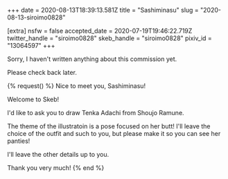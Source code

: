 +++
date = 2020-08-13T18:39:13.581Z
title = "Sashiminasu"
slug = "2020-08-13-siroimo0828"

[extra]
nsfw = false
accepted_date = 2020-07-19T19:46:22.719Z
twitter_handle = "siroimo0828"
skeb_handle = "siroimo0828"
pixiv_id = "13064597"
+++

Sorry, I haven't written anything about this commission yet.

Please check back later.

{% request() %}
Nice to meet you, Sashiminasu!

Welcome to Skeb!

I'd like to ask you to draw Tenka Adachi from Shoujo Ramune.

The theme of the illustratoin is a pose focused on her butt! I'll leave the choice of the outfit and such to you, but please make it so you can see her panties!

I'll leave the other details up to you.

Thank you very much!
{% end %}